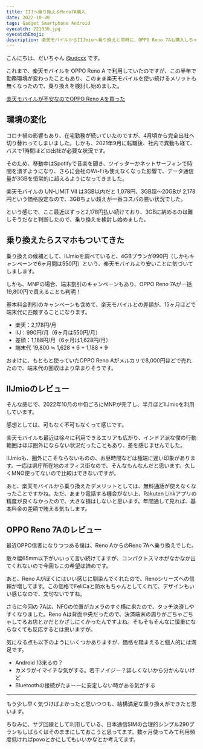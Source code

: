 ```yaml
---
title: IIJへ乗り換え＆Reno7A購入
date: 2022-10-30
tags: Gadget Smartphone Android
eyecatch: 221030.jpg
eyecatchEmoji:
description: 楽天モバイルからIIJmioへ乗り換えと同時に、OPPO Reno 7Aも購入しちゃいました！
---
```


こんにちは、だいちゃん [@udcxx](https://twitter.com/udc_xx) です。

これまで、楽天モバイルを OPPO Reno A で利用していたのですが、この半年で勤務環境が変わったこともあり、このまま楽天モバイルを使い続けるメリットも無くなったので、乗り換えを検討し始めました。

[楽天モバイルが不安なのでOPPO Reno Aを買った](https://blog.udcxx.me/article/210706/oppo-reno-a-with-rakuten-mobile/)

## 環境の変化

コロナ禍の影響もあり、在宅勤務が続いていたのですが、4月頃から完全出社へ切り替わってしまいました。しかも、2021年9月に転職後、社内で異動も経て、バスで1時間ほどの出社が必要な状況です。

そのため、移動中はSpotifyで音楽を聞き、ツイッターかネットサーフィンで時間を潰すようになり、さらに会社のWi-Fiも使えなくなった影響で、データ通信量が3GBを恒常的に超えるようになってきました。

楽天モバイルの UN-LIMIT Ⅶ は3GB以内だと 1,078円、3GB超～20GBが 2,178円という価格設定なので、3GBちょい超えが一番コスパの悪い状況でした。

という感じで、ここ最近はずっと2,178円払い続けており、3GBに納めるのは難しそうだなと判断したので、乗り換えを検討し始めました。

## 乗り換えたらスマホもついてきた

乗り換えの候補として、IIJmioを調べていると、4GBプランが990円（しかもキャンペーンで6ヶ月間は550円）という、楽天モバイルより安いことに気づいてしまします。

しかも、MNPの場合、端末割引のキャンペーンもあり、OPPO Reno 7Aが一括19,800円で買えることも判明！

基本料金割引のキャンペーンも含めて、楽天モバイルとの差額が、15ヶ月ほどで端末代に匹敵することになります。

* 楽天：2,178円/月
* IIJ：990円/月（6ヶ月は550円/月）
* 差額：1,188円/月（6ヶ月は1,628円/月）
* 端末代 19,800 ≒ 1,628 * 6 + 1,188 * 9

おまけに、もともと使っていたOPPO Reno Aがメルカリで8,000円ほどで売れたので、端末代の回収はより早まりそうです。

## IIJmioのレビュー

そんな感じで、2022年10月の中旬ごろにMNPが完了し、半月ほどIIJmioを利用しています。

感想としては、可もなく不可もなくって感じです。

楽天モバイルも最近は徐々に利用できるエリアも広がり、インドア派な僕の行動範囲はほぼ圏外にならない状況だったこともあり、差を感じませんでした。

IIJmioも、圏外にこそならないものの、お昼時間などは極端に遅い印象があります。一応は県庁所在地のオフィス街なので、そんなもんなんだと思います。久しくMNO使ってないので比較はできないですが。

あと、楽天モバイルから乗り換えたデメリットとしては、無料通話が使えなくなったことですかね。ただ、あまり電話する機会がない上、Rakuten Linkアプリの精度が良くなかったので、大きな損はしないと思います。年間通して見れば、基本料金の差額で賄える気もします。

## OPPO Reno 7Aのレビュー

最近OPPO信者になりつつある僕は、Reno AからのReno 7Aへ乗り換えでした。

散々幅65mm以下がいいって言い続けてますが、コンパクトスマホがなかなか出てくれないので今回もこの希望は諦めです。

あと、Reno Aがぼくにはいい感じに馴染んでくれたので、Renoシリーズへの信頼が増してます。この価格でFeliCaと防水もちゃんとしてくれて、デザインもいい感じなので、文句ないですね。

さらに今回の 7Aは、NFCの位置がカメラのすぐ横に来たので、タッチ決済しやすくなりました。Reno Aは背面中央だったので、決済端末の周りがごちゃごちゃしてるお店とかだとかざしにくかったんですよね。そもそもそんなに慎重にならなくても反応するとは思いますが。

気になる点も以下のようにいくつかありますが、価格を踏まえると個人的には満足です。

* Android 13来るの？
* カメラがイマイチな気がする。若干ノイジー？詳しくないから分かんないけど
* Bluetoothの接続がたまーーに安定しない時がある気がする

---

もう少し早く気づけばよかったと思いつつも、結構満足な乗り換えができたと思います。

ちなみに、サブ回線として利用している、日本通信SIMの合理的シンプル290プランもしばらくはそのままにしておこうと思ってます。数ヶ月使ってみて利用頻度低ければpovoとかにしてもいいかなとか考えてます。
